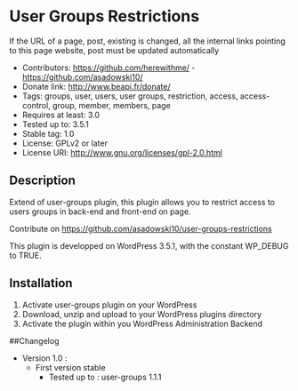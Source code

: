 # User Groups Restrictions

If the URL of a page, post, existing is changed, all the internal links pointing to this page website, post must be updated automatically

* Contributors: https://github.com/herewithme/ - https://github.com/asadowski10/
* Donate link: http://www.beapi.fr/donate/
* Tags: groups, user, users, user groups, restriction, access, access-control, group, member, members, page
* Requires at least: 3.0
* Tested up to: 3.5.1
* Stable tag: 1.0
* License: GPLv2 or later
* License URI: http://www.gnu.org/licenses/gpl-2.0.html


## Description

Extend of user-groups plugin, this plugin allows you to restrict access to users groups in back-end and front-end on page.

Contribute on https://github.com/asadowski10/user-groups-restrictions

This plugin is developped on WordPress 3.5.1, with the constant WP_DEBUG to TRUE.

## Installation

1. Activate user-groups plugin on your WordPress
2. Download, unzip and upload to your WordPress plugins directory
3. Activate the plugin within you WordPress Administration Backend

##Changelog

* Version 1.0 :
  * First version stable
	* Tested up to : user-groups 1.1.1
